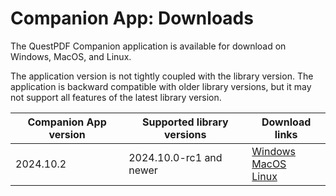 # Companion App: Downloads

The QuestPDF Companion application is available for download on Windows, MacOS, and Linux.

The application version is not tightly coupled with the library version. The application is backward compatible with older library versions, but it may not support all features of the latest library version.


| Companion App version | Supported library versions | Download links                                                                                                                                                                                                                                                                                                                                                 |
|-----------------------|----------------------------|----------------------------------------------------------------------------------------------------------------------------------------------------------------------------------------------------------------------------------------------------------------------------------------------------------------------------------------------------------------|
| 2024.10.2             | 2024.10.0-rc1 and newer    | [Windows](https://github.com/QuestPDF/QuestPDF/releases/download/2024.10.0-rc2/QuestPDF.Companion.2024.10.2.exe) <br/> [MacOS](https://github.com/QuestPDF/QuestPDF/releases/download/2024.10.0-rc2/QuestPDF.Companion.2024.10.2.app.zip) <br/> [Linux](https://github.com/QuestPDF/QuestPDF/releases/download/2024.10.0-rc2/QuestPDF.Companion.2024.10.2.deb) |

